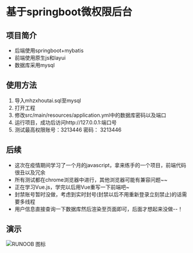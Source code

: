 # 基于springboot微权限后台
## 项目简介
  - 后端使用springboot+mybatis
  - 前端使用原生js和layui
  - 数据库采用mysql
## 使用方法
1. 导入mhzxhoutai.sql至mysql
2. 打开工程
3. 修改src/main/resources/application.yml中的数据库密码以及端口
4. 运行项目，成功后访问http://127.0.0.1:端口号
5. 测试最高权限账号：3213446 密码： 3213446
## 后续
- 这次在疫情期间学习了一个月的javascript，拿来练手的一个项目，前端代码很丑以及冗余
- 所有测试都在chrome浏览器中进行，其他浏览器可能有兼容问题~~
- 正在学习Vue.js，学完以后用Vue重写一下前端吧~
- 封禁账号暂时没做，考虑到实时封号(封禁以后不用重新登录立刻禁止)的话需要多线程
- 用户信息直接查询一下数据库然后渲染至页面即可，后面才想起来没做--！
## 演示
![RUNOOB 图标](https://s1.ax1x.com/2020/04/19/JKEuoF.png)
